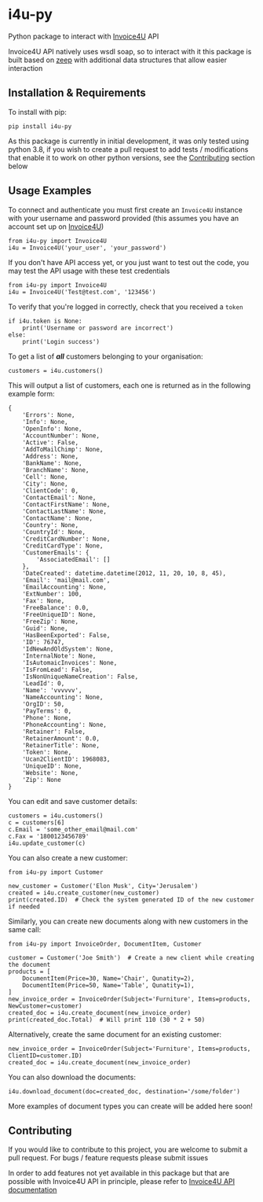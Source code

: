 # i4u-py
Python package to interact with [Invoice4U](https://www.invoice4u.co.il) API

Invoice4U API natively uses wsdl soap, so to interact with it this package is built based on [zeep](https://github.com/mvantellingen/python-zeep) with additional data structures that allow easier interaction

## Installation & Requirements
To install with pip:

    pip install i4u-py

As this package is currently in initial development, it was only tested using python 3.8, if you wish to create a pull request to add tests / modifications that enable it to work on other python versions, see the [Contributing]() section below

## Usage Examples
To connect and authenticate you must first create an `Invoice4U` instance with your username and password provided (this assumes you have an account set up on [Invoice4U](https://www.invoice4u.co.il))

    from i4u-py import Invoice4U
    i4u = Invoice4U('your_user', 'your_password')

If you don't have API access yet, or you just want to test out the code, you may test the API usage with these test credentials

    from i4u-py import Invoice4U
    i4u = Invoice4U('Test@test.com', '123456')

To verify that you're logged in correctly, check that you received a `token`

    if i4u.token is None:
        print('Username or password are incorrect')
    else:
        print('Login success')

To get a list of **_all_** customers belonging to your organisation:

    customers = i4u.customers()

This will output a list of customers, each one is returned as in the following example form:
    
    {
        'Errors': None,
        'Info': None,
        'OpenInfo': None,
        'AccountNumber': None,
        'Active': False,
        'AddToMailChimp': None,
        'Address': None,
        'BankName': None,
        'BranchName': None,
        'Cell': None,
        'City': None,
        'ClientCode': 0,
        'ContactEmail': None,
        'ContactFirstName': None,
        'ContactLastName': None,
        'ContactName': None,
        'Country': None,
        'CountryId': None,
        'CreditCardNumber': None,
        'CreditCardType': None,
        'CustomerEmails': {
            'AssociatedEmail': []
        },
        'DateCreated': datetime.datetime(2012, 11, 20, 10, 8, 45),
        'Email': 'mail@mail.com',
        'EmailAccounting': None,
        'ExtNumber': 100,
        'Fax': None,
        'FreeBalance': 0.0,
        'FreeUniqueID': None,
        'FreeZip': None,
        'Guid': None,
        'HasBeenExported': False,
        'ID': 76747,
        'IdNewAndOldSystem': None,
        'InternalNote': None,
        'IsAutomaicInvoices': None,
        'IsFromLead': False,
        'IsNonUniqueNameCreation': False,
        'LeadId': 0,
        'Name': 'vvvvvv',
        'NameAccounting': None,
        'OrgID': 50,
        'PayTerms': 0,
        'Phone': None,
        'PhoneAccounting': None,
        'Retainer': False,
        'RetainerAmount': 0.0,
        'RetainerTitle': None,
        'Token': None,
        'Ucan2ClientID': 1968083,
        'UniqueID': None,
        'Website': None,
        'Zip': None
    }

You can edit and save customer details:

    customers = i4u.customers()
    c = customers[6]
    c.Email = 'some_other_email@mail.com'
    c.Fax = '1800123456789'
    i4u.update_customer(c)

You can also create a new customer:

    from i4u-py import Customer

    new_customer = Customer('Elon Musk', City='Jerusalem')
    created = i4u.create_customer(new_customer)
    print(created.ID)  # Check the system generated ID of the new customer if needed

Similarly, you can create new documents along with new customers in the same call:

    from i4u-py import InvoiceOrder, DocumentItem, Customer

    customer = Customer('Joe Smith')  # Create a new client while creating the document
    products = [
        DocumentItem(Price=30, Name='Chair', Qunatity=2),
        DocumentItem(Price=50, Name='Table', Qunatity=1),
    ]
    new_invoice_order = InvoiceOrder(Subject='Furniture', Items=products, NewCustomer=customer)
    created_doc = i4u.create_document(new_invoice_order)
    print(created_doc.Total)  # Will print 110 (30 * 2 + 50)

Alternatively, create the same document for an existing customer:

    new_invoice_order = InvoiceOrder(Subject='Furniture', Items=products, ClientID=customer.ID)
    created_doc = i4u.create_document(new_invoice_order)

You can also download the documents:

    i4u.download_document(doc=created_doc, destination='/some/folder')

More examples of document types you can create will be added here soon!
    

## Contributing

If you would like to contribute to this project, you are welcome to submit a pull request. For bugs / feature requests please submit issues

In order to add features not yet available in this package but that are possible with Invoice4U API in principle, please refer to [Invoice4U API documentation](https://invoice4uapi.docs.apiary.io/)